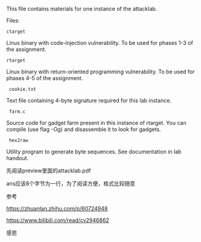 This file contains materials for one instance of the attacklab.

Files:

    ctarget

Linux binary with code-injection vulnerability.  To be used for phases
1-3 of the assignment.

    rtarget

Linux binary with return-oriented programming vulnerability.  To be
used for phases 4-5 of the assignment.

     cookie.txt

Text file containing 4-byte signature required for this lab instance.

     farm.c

Source code for gadget farm present in this instance of rtarget.  You
can compile (use flag -Og) and disassemble it to look for gadgets.

     hex2raw

Utility program to generate byte sequences.  See documentation in lab
handout.



先阅读preview里面的attacklab.pdf

ans应该8个字节为一行，为了阅读方便，格式比较随意



参考

https://zhuanlan.zhihu.com/p/60724948

https://www.bilibili.com/read/cv2946862

感恩